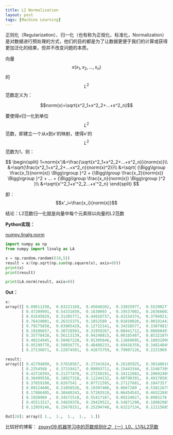 ```yaml
---
title: L2 Normalization
layout: post
tags: [Machine Learning]
---
```


正则化（Regularization）、归一化（也有称为正规化、标准化，Normalization）是对数据进行预处理的方式，他们的目的都是为了让数据更便于我们的计算或获得更加泛化的结果，但并不改变问题的本质。

向量$$x(x_1, x_2,...,x_n)$$的$$L^2$$范数定义为：

$$norm(x)=\sqrt{x^2_1+x^2_2+...+x^2_n}$$

要使得x归一化到单位$$L^2$$范数，即建立一个从x到x'的映射，使得x'的$$L^2$$范数为1，则：

$$
\begin{split}
1=norm(x')&=\frac{\sqrt{x^2_1+x^2_2+...+x^2_n}}{norm(x)}\\
          &=\sqrt{\frac{x^2_1+x^2_2+...+x^2_n}{norm(x)^2}}\\
          &=\sqrt{ {\Bigg\lgroup \frac{x_1}{norm(x)} \Bigg\rgroup }^2 + {\Bigg\lgroup \frac{x_2}{norm(x)} \Bigg\rgroup }^2 + ... + {\Bigg\lgroup \frac{x_n}{norm(x)} \Bigg\rgroup }^2 }\\
          &=\sqrt{x'^2_1+x'^2_2...+x'^2_n}
\end{split}
$$

即：$$x'_i=\frac{x_i}{norm(x)}$$

结论：L2范数归一化就是向量中每个元素除以向量的L2范数

**Python实现：**

[numpy.linalg.norm](https://docs.scipy.org/doc/numpy/reference/generated/numpy.linalg.norm.html)
```python
import numpy as np
from numpy import linalg as LA

x = np.random.random((10,5))
result = x/(np.sqrt(np.sum(np.square(x), axis=0)))
print(x)
print(result)

print(LA.norm(result, axis=0))

```
**Out：**
```python
x:
array([[ 0.89611258,  0.83221169,  0.45048202,  0.33025977,  0.55290277],
       [ 0.47209991,  0.54331039,  0.1630093 ,  0.19537002,  0.28366602],
       [ 0.91545029,  0.31205771,  0.44910737,  0.43154374,  0.37949212],
       [ 0.76429001,  0.26315375,  0.1852589 ,  0.01010026,  0.90191442],
       [ 0.79275858,  0.03905429,  0.12722141,  0.34318577,  0.33879815],
       [ 0.19106657,  0.30728503,  0.31959267,  0.08441712,  0.98688497],
       [ 0.35778428,  0.56113139,  0.94248815,  0.08165487,  0.85321076],
       [ 0.40224945,  0.50467228,  0.91305646,  0.11669095,  0.18031098],
       [ 0.95299778,  0.50856775,  0.48488233,  0.69416359,  0.34814049],
       [ 0.27136071,  0.22874501,  0.41675759,  0.79987126,  0.2221969 ]])

result:
array([[ 0.42794899,  0.57010567,  0.27341624,  0.26105925,  0.30148016],
       [ 0.2254568 ,  0.37219417,  0.09893711,  0.15443344,  0.15467399],
       [ 0.43718393,  0.21377478,  0.27258191,  0.34112082,  0.20692489],
       [ 0.36499558,  0.18027318,  0.11244132,  0.00798391,  0.49178503],
       [ 0.37859108,  0.0267541 ,  0.07721595,  0.27127681,  0.18473577],
       [ 0.09124606,  0.21050526,  0.19397406,  0.0667289 ,  0.53811675],
       [ 0.17086405,  0.38440243,  0.57203519,  0.06454543,  0.46522849],
       [ 0.1920989 ,  0.34572518,  0.55417187,  0.09224027,  0.0983178 ],
       [ 0.45511517,  0.34839376,  0.29429522,  0.54871298,  0.18982985],
       [ 0.12959146,  0.15670151,  0.25294748,  0.63227134,  0.12115685]])

Out[24]: array([ 1.,  1.,  1.,  1.,  1.])

```

比较好的博客：
[zouxy09:机器学习中的范数规则化之（一）L0、L1与L2范数](http://blog.csdn.net/zouxy09/article/details/24971995/)